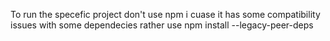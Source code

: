 To run the specefic project don't use npm i cuase it has some compatibility issues with some dependecies rather use npm install --legacy-peer-deps

